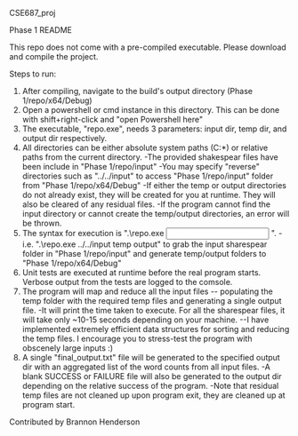 CSE687_proj

Phase 1 README

This repo does not come with a pre-compiled executable. Please download and compile the project.

Steps to run:
1. After compiling, navigate to the build's output directory (Phase 1/repo/x64/Debug)
2. Open a powershell or cmd instance in this directory. This can be done with shift+right-click and "open Powershell here"
3. The executable, "repo.exe", needs 3 parameters: input dir, temp dir, and output dir respectively.
4. All directories can be either absolute system paths (C:\*) or relative paths from the current directory.
    -The provided shakespear files have been include in "Phase 1/repo/input"
    -You may specify "reverse" directories such as "../../input" to access "Phase 1/repo/input" folder from "Phase 1/repo/x64/Debug"
    -If either the temp or output directories do not already exist, they will be created for you at runtime. They will also be cleared of any residual files.
    -If the program cannot find the input directory or cannot create the temp/output directories, an error will be thrown.
5. The syntax for execution is ".\repo.exe <input dir> <temp dir> <output dir>".
    -i.e. ".\repo.exe ../../input temp output" to grab the input sharespear folder in "Phase 1/repo/input" and generate temp/output folders to "Phase 1/repo/x64/Debug"
6. Unit tests are executed at runtime before the real program starts. Verbose output from the tests are logged to the comsole.
7. The program will map and reduce all the input files -- populating the temp folder with the required temp files and generating a single output file.
    -It will print the time taken to execute. For all the sharespear files, it will take only ~10-15 seconds depending on your machine.
        --I have implemented extremely efficient data structures for sorting and reducing the temp files. I encourage you to stress-test the program with obscenely large inputs :)
8. A single "final_output.txt" file will be generated to the specified output dir with an aggregated list of the word counts from all input files.
    -A blank SUCCESS or FAILURE file will also be generated to the output dir depending on the relative success of the program.
    -Note that residual temp files are not cleaned up upon program exit, they are cleaned up at program start.

Contributed by Brannon Henderson

